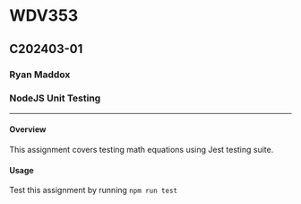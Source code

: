 # WDV353
## C202403-01
### Ryan Maddox
### NodeJS Unit Testing
---
#### Overview
 This assignment covers testing math equations using Jest testing suite.
 #### Usage
 Test this assignment by running ```npm run test```